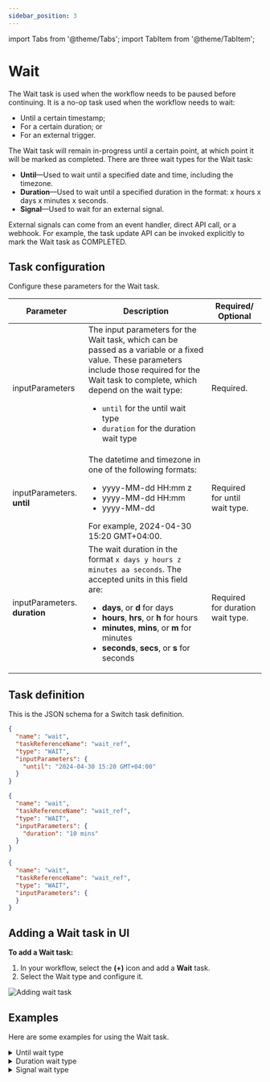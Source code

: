 ```yaml
---
sidebar_position: 3
---
```


import Tabs from '@theme/Tabs';
import TabItem from '@theme/TabItem';

# Wait

The Wait task is used when the workflow needs to be paused before continuing. It is a no-op task used when the workflow needs to wait:
- Until a certain timestamp;
- For a certain duration; or
- For an external trigger.

The Wait task will remain in-progress until a certain point, at which point it will be marked as completed. There are three wait types for the Wait task:
- **Until**—Used to wait until a specified date and time, including the timezone.
- **Duration**—Used to wait until a specified duration in the format: x hours x days x minutes x seconds.
- **Signal**—Used to wait for an external signal.

External signals can come from an event handler, direct API call, or a webhook. For example, the task update API can be invoked explicitly to mark the Wait task as COMPLETED.

## Task configuration

Configure these parameters for the Wait task.

| Parameter     | Description                                                                                                                                                                                                | Required/ Optional |
| ------------- | ---------------------------------------------------------------------------------------------------------------------------------------------------------------------------------------------------------- | ------------- |
| inputParameters | The input parameters for the Wait task, which can be passed as a variable or a fixed value. These parameters include those required for the Wait task to complete, which depend on the wait type:<ul><li>`until` for the until wait type</li><li>`duration` for the duration wait type</li></ul> | Required. |
| inputParameters. **until**    | The datetime and timezone in one of the following formats:<ul><li>yyyy-MM-dd HH:mm z</li><li>yyyy-MM-dd HH:mm</li><li>yyyy-MM-dd</li></ul>For example, 2024-04-30 15:20 GMT+04:00. | Required for until wait type. |
| inputParameters. **duration** | The wait duration in the format `x days y hours z minutes aa seconds`. The accepted units in this field are:<ul><li>**days**, or **d** for days</li><li>**hours**, **hrs**, or **h** for hours</li><li>**minutes**, **mins**, or **m** for minutes</li><li>**seconds**, **secs**, or **s** for seconds</li></ul>  | Required for duration wait type. |


## Task definition
This is the JSON schema for a Switch task definition.

<Tabs>
<TabItem value="until" label="until">

```json
{
  "name": "wait",
  "taskReferenceName": "wait_ref",
  "type": "WAIT",
  "inputParameters": {
    "until": "2024-04-30 15:20 GMT+04:00"
  }
}
```

</TabItem>

<TabItem value="duration" label="duration">

```json
{
  "name": "wait",
  "taskReferenceName": "wait_ref",
  "type": "WAIT",
  "inputParameters": {
    "duration": "10 mins"
  }
}
```

</TabItem>

<TabItem value="signal" label="signal">

```json
{
  "name": "wait",
  "taskReferenceName": "wait_ref",
  "type": "WAIT",
  "inputParameters": {
  }
}
```

</TabItem>
</Tabs>

## Adding a Wait task in UI
**To add a Wait task:**
1. In your workflow, select the **(+)** icon and add a **Wait** task.
2. Select the Wait type and configure it.

<p><img src="/content/img/ui-guide-wait-task.png" alt="Adding wait task" /></p>


## Examples
Here are some examples for using the Wait task.

<details><summary>Until wait type</summary>

<p>
The following task is configured to wait until Dec 25, 2026, 9AM.
</p>

```json
// Wait task definition

{
  "name": "wait",
  "taskReferenceName": "wait_ref",
  "type": "WAIT",
  "inputParameters": {
    "until": "2026-12-25 09:00 GMT+04:00"
  }
}
```

To pass the Wait task parameter as a variable, you can define a workflow input parameter and use it in the Wait task.

```json
// workflow definition

"inputParameters": [
  "waitUntil"
],
 ```

The Wait task can reference the workflow input parameter using `${workflow.input.variableName}`, replacing `variableName` with the actual variable name.

```json
// Wait task definition

{
  "name": "wait",
  "taskReferenceName": "wait_ref",
  "type": "WAIT",
  "inputParameters": {
    "until": "${workflow.input.waitUntil}"
  }
}
```

Now, the wait timestamp can be defined at runtime. When running the workflow, you can pass the a specific value as the input:

```json
// workflow inputs

{
  "waitUntil": "2024-04-23 15:46 GMT+04:00"
}
```

Based on the input, the workflow waits until 03:46 PM on 23 April 2024.
</details>

<details><summary>Duration wait type</summary>

The following task is configured to wait for 28 days.

```json
// Wait task definition

{
  "name": "wait",
  "taskReferenceName": "wait_ref",
  "type": "WAIT",
  "inputParameters": {
    "duration": "28 days"
  }
}
```

<p align="center"><img src="/content/img/wait-for-28-days.png" alt="Wait for 28 days" width="70%" height="auto"></img></p>

To pass the Wait task parameter as a variable, you can define a workflow input parameter and use it in the Wait task.
``` json
// workflow definition

"inputParameters": [
  "waitDuration"
],
```

The Wait task can reference the workflow input parameter using `${workflow.input.variableName}`, replacing `variableName` with the actual variable name.

```json
// Wait task definition

{
  "name": "wait",
  "taskReferenceName": "wait_ref",
  "type": "WAIT",
  "inputParameters": {
    "until": "${workflow.input.waitDuration}"
  }
}
```

Now, the wait duration can be defined at runtime. When running the workflow, you can pass the a specific value as the input:

```json
// workflow inputs

{
  "waitDuration": "1 mins 02 seconds"
}
```

Based on the input, the workflow waits for 1 minute 2 seconds.

</details>

<details><summary>Signal wait type</summary>

You can configure the wait type to be signal, which can come from an event handler, direct API call, or webhook.

Here’s a snippet of a Wait task awaiting an external signal from an API call:

```json
{
  "name": "wait",
  "taskReferenceName": "wait_ref",
  "type": "WAIT",
  "inputParameters": {}
}
```

Once the workflow is run, the Wait task will be in an “In Progress” state. Once the external signal is ready, you can manually mark the task as completed either [using API](https://orkes.io/content/reference-docs/api/task/update-task-status-in-workflow) or from UI, as shown below:

<p align="center"><img src="/content/img/wait-for-signal.png" alt="Wait type configured as signal" width="70%" height="auto"></img></p>

</details>